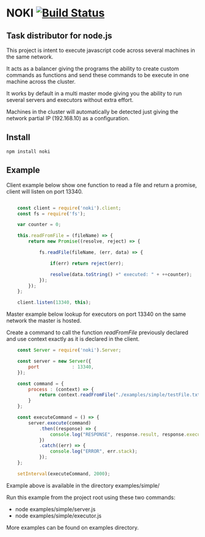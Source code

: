 # NOKI [![Build Status](https://travis-ci.org/gutobortolozzo/noki.svg?branch=master)](https://travis-ci.org/gutobortolozzo/noki)

## Task distributor for node.js

This project is intent to execute javascript code across several machines in the same network.

It acts as a balancer giving the programs the ability to create custom commands as functions
and send these commands to be execute in one machine across the cluster.

It works by default in a multi master mode giving you the ability to run several servers and executors without extra effort.

Machines in the cluster will automatically be detected just giving the network partial IP (192.168.10) as a configuration.

## Install

```npm install noki```

## Example

Client example below show one function to read a file and return a promise, client will listen on port 13340.


```javascript

    const client = require('noki').client;
    const fs = require('fs');

    var counter = 0;

    this.readFromFile = (fileName) => {
        return new Promise((resolve, reject) => {

            fs.readFile(fileName, (err, data) => {

                if(err) return reject(err);

                resolve(data.toString() +" executed: " + ++counter);
            });
        });
    };

    client.listen(13340, this);

```

Master example below lookup for executors on port 13340 on the same network the master is hosted.

Create a command to call the function *readFromFile* previously declared and use context exactly as it is declared in the client.

```javascript
    const Server = require('noki').Server;

    const server = new Server({
        port            : 13340,
    });

    const command = {
        process : (context) => {
            return context.readFromFile("./examples/simple/testFile.txt")
        }
    };

    const executeCommand = () => {
        server.execute(command)
            .then((response) => {
                console.log("RESPONSE", response.result, response.executor.host);
            })
            .catch((err) => {
                console.log("ERROR", err.stack);
            });
    };

    setInterval(executeCommand, 2000);

```

Example above is available in the directory examples/simple/

Run this example from the project root using these two commands:
 - node examples/simple/server.js
 - node examples/simple/executor.js

More examples can be found on examples directory.
